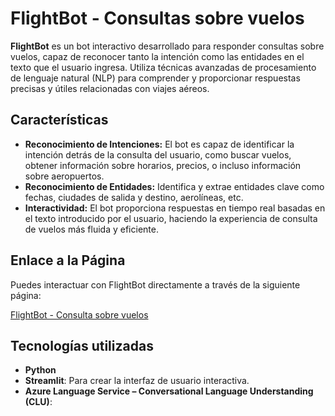 # FlightBot - Consultas sobre vuelos

**FlightBot** es un bot interactivo desarrollado para responder consultas sobre vuelos, capaz de reconocer tanto la intención como las entidades en el texto que el usuario ingresa. Utiliza técnicas avanzadas de procesamiento de lenguaje natural (NLP) para comprender y proporcionar respuestas precisas y útiles relacionadas con viajes aéreos.

## Características

- **Reconocimiento de Intenciones:** El bot es capaz de identificar la intención detrás de la consulta del usuario, como buscar vuelos, obtener información sobre horarios, precios, o incluso información sobre aeropuertos.
- **Reconocimiento de Entidades:** Identifica y extrae entidades clave como fechas, ciudades de salida y destino, aerolíneas, etc.
- **Interactividad:** El bot proporciona respuestas en tiempo real basadas en el texto introducido por el usuario, haciendo la experiencia de consulta de vuelos más fluida y eficiente.

## Enlace a la Página

Puedes interactuar con FlightBot directamente a través de la siguiente página:

[FlightBot - Consulta sobre vuelos](https://flightbot.streamlit.app/)

## Tecnologías utilizadas

- **Python**
- **Streamlit**: Para crear la interfaz de usuario interactiva.
- **Azure Language Service – Conversational Language Understanding (CLU)**: 
